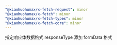 ```yaml
---
"@xiaohuohumax/x-fetch-request": minor
"@xiaohuohumax/x-fetch": minor
"@xiaohuohumax/x-fetch-types": minor
"@xiaohuohumax/x-fetch-core": minor
---
```


指定响应体数据格式 responseType 添加 formData 格式
